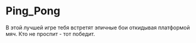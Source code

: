 # Ping_Pong
В этой лучшей игре тебя встретят эпичные бои откидывая платформой мяч. Кто не проспит - тот победит.
